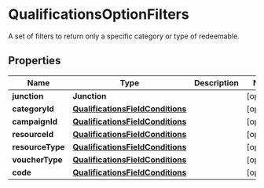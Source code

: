

# QualificationsOptionFilters

A set of filters to return only a specific category or type of redeemable.

## Properties

| Name | Type | Description | Notes |
|------------ | ------------- | ------------- | -------------|
|**junction** | **Junction** |  |  [optional] |
|**categoryId** | [**QualificationsFieldConditions**](QualificationsFieldConditions.md) |  |  [optional] |
|**campaignId** | [**QualificationsFieldConditions**](QualificationsFieldConditions.md) |  |  [optional] |
|**resourceId** | [**QualificationsFieldConditions**](QualificationsFieldConditions.md) |  |  [optional] |
|**resourceType** | [**QualificationsFieldConditions**](QualificationsFieldConditions.md) |  |  [optional] |
|**voucherType** | [**QualificationsFieldConditions**](QualificationsFieldConditions.md) |  |  [optional] |
|**code** | [**QualificationsFieldConditions**](QualificationsFieldConditions.md) |  |  [optional] |



